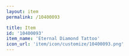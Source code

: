```yaml
---
layout: item
permalink: /10400093

title: Item
id: '10400093'
item_name: 'Eternal Diamond Tattoo'
icon_url: 'item/icon/customize/10400093.png'
---
```

